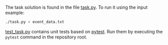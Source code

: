 The task solution is found in the file [task.py](./task.py). To run it using the input example:

```sh
./task.py < event_data.txt
```

[test_task.py](./test_task.py) contains unit tests based on [pytest](https://docs.pytest.org/). Run them by executing the `pytest` command in the repository root.
